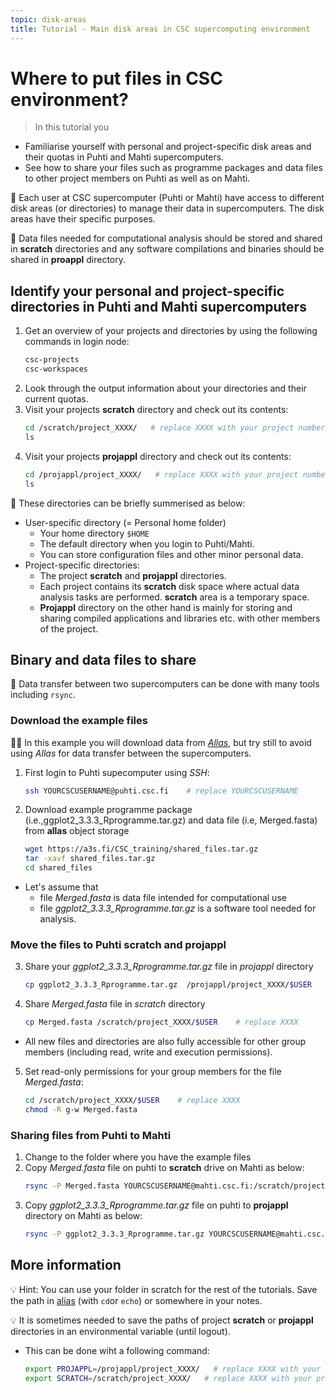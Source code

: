 ```yaml
---
topic: disk-areas
title: Tutorial - Main disk areas in CSC supercomputing environment
---
```


# Where to put files in CSC environment?

> In this tutorial you 
   - Familiarise yourself with personal and project-specific disk areas and their quotas in Puhti and Mahti supercomputers. 
   - See how to share your files such as programme packages and data files to other project members on Puhti as well as on Mahti.

💬 Each user at CSC supercomputer (Puhti or Mahti) have access to different disk areas (or directories) to manage their data in supercomputers. The disk areas have their specific purposes. 

💬 Data files needed for computational analysis should be stored and shared in **scratch** directories and any software compilations and binaries should be shared in **proappl** directory.

## Identify your personal and project-specific directories in Puhti and Mahti supercomputers

1. Get an overview of your projects and directories by using the following commands in login node:
   ```bash
   csc-projects
   csc-workspaces 
   ```
2. Look through the output information about your directories and their current quotas.  
3. Visit your projects **scratch** directory and check out its contents:
   ```bash
   cd /scratch/project_XXXX/   # replace XXXX with your project number
   ls
   ```
4. Visit your projects **projappl** directory and check out its contents:
   ```bash
   cd /projappl/project_XXXX/   # replace XXXX with your project number
   ls
   ```

💬 These directories can be briefly summerised as below:
- User-specific directory (= Personal home folder)
   - Your home directory `$HOME`
   - The default directory when you login to Puhti/Mahti. 
   - You can store configuration files and other minor personal data. 
- Project-specific directories: 
   - The project **scratch** and **projappl** directories. 
   - Each project contains its **scratch** disk space where actual data analysis tasks are performed. **scratch** area is a temporary space.
   - **Projappl** directory on the other hand is mainly for storing and sharing compiled applications and libraries etc. with other members of the project. 

## Binary and data files to share

💬 Data transfer between two supercomputers can be done with many tools including `rsync`. 

### Download the example files

☝🏻 In this example you will download data from [*Allas*](https://docs.csc.fi/data/Allas/), but try still to avoid using *Allas* for data transfer between the supercomputers. 

1. First login to Puhti supecomputer using *SSH*:
   ```bash
   ssh YOURCSCUSERNAME@puhti.csc.fi    # replace YOURCSCUSERNAME
   ```

2. Download example programme package (i.e.,ggplot2_3.3.3_Rprogramme.tar.gz) and data file (i.e, Merged.fasta) from **allas** object storage
   ```bash
   wget https://a3s.fi/CSC_training/shared_files.tar.gz
   tar -xavf shared_files.tar.gz
   cd shared_files
   ```
- Let's assume that 
   - file *Merged.fasta* is data file intended for computational use
   - file *ggplot2_3.3.3_Rprogramme.tar.gz* is a software tool needed for analysis. 

### Move the files to Puhti scratch and projappl

3. Share your *ggplot2_3.3.3_Rprogramme.tar.gz* file in *projappl* directory
   ```bash
   cp ggplot2_3.3.3_Rprogramme.tar.gz  /projappl/project_XXXX/$USER   # replace XXXX
   ```
4. Share *Merged.fasta* file in *scratch* directory
   ```bash
   cp Merged.fasta /scratch/project_XXXX/$USER    # replace XXXX
   ```
- All new files and directories are also fully accessible for other group members (including read, write and execution permissions). 

5. Set read-only permissions for your group members for the file *Merged.fasta*:
   ```bash
   cd /scratch/project_XXXX/$USER    # replace XXXX
   chmod -R g-w Merged.fasta
   ```

### Sharing files from Puhti to Mahti

1. Change to the folder where you have the example files
2. Copy *Merged.fasta* file on puhti to **scratch** drive on Mahti as below:
   ```bash
   rsync -P Merged.fasta YOURCSCUSERNAME@mahti.csc.fi:/scratch/project_XXXX/$USER    # replace XXXX and YOURCSCUSERNAME
   ```
3. Copy *ggplot2_3.3.3_Rprogramme.tar.gz* file on puhti to **projappl** directory on Mahti as below:
   ```bash
   rsync -P ggplot2_3.3.3_Rprogramme.tar.gz YOURCSCUSERNAME@mahti.csc.fi:/projappl/project_XXXX/$USER    # replace XXXX and YOURCSCUSERNAME
   ```

## More information

💡 Hint: You can use your folder in scratch for the rest of the tutorials. Save the path in [alias](https://www.shell-tips.com/bash/alias/) (with `cd`or `echo`) or somewhere in your notes. 

💡 It is sometimes needed to save the paths of project **scratch** or **projappl** directories in an environmental variable (until logout).
- This can be done wiht a following command:
   ```bash
   export PROJAPPL=/projappl/project_XXXX/   # replace XXXX with your project number
   export SCRATCH=/scratch/project_XXXX/   # replace XXXX with your project number
   ```

